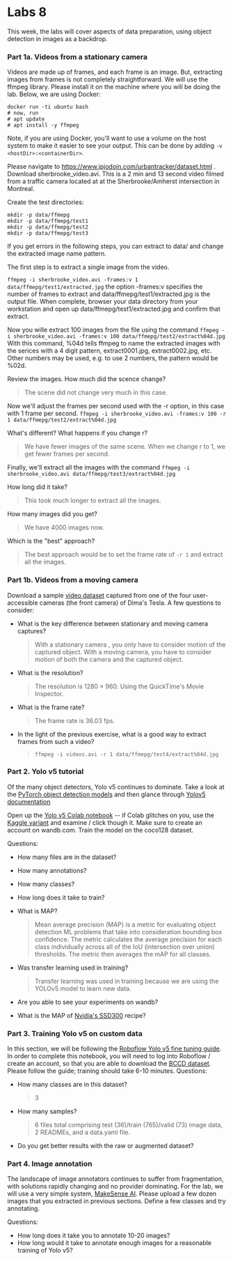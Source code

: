 # Labs 8

This week, the labs will cover aspects of data preparation, using object detection in images as a backdrop.

### Part 1a. Videos from a stationary camera
Videos are made up of frames, and each frame is an image.  But, extracting images from frames is not completely straightforward. We will use the ffmpeg library. Please install it on the machine where you will be doing the lab.  Below, we are using Docker:

```
docker run -ti ubuntu bash
# now, run 
# apt update 
# apt install -y ffmpeg
```
Note, if you are using Docker, you'll want to use a volume on the host system to make it easier to see your output. This can be done by adding `-v <hostDir>:<containerDir>`.

Please navigate to https://www.jpjodoin.com/urbantracker/dataset.html . Download sherbrooke_video.avi. This is a 2 min and 13 second video filmed from a traffic camera located at at the Sherbrooke/Amherst intersection in Montreal. 

Create the test directories:

```
mkdir -p data/ffmepg
mkdir -p data/ffmepg/test1
mkdir -p data/ffmepg/test2
mkdir -p data/ffmepg/test3
```

If you get errors in the following steps, you can extract to data/ and change the extracted image name pattern.

The first step is to extract a single image from the video.

`ffmpeg -i sherbrooke_video.avi -frames:v 1 data/ffmepg/test1/extracted.jpg`
the option -frames:v specifies the number of frames to extract and data/ffmepg/test1/extracted.jpg is the output file.
When complete, browser your data directory from your workstation and open up data/ffmepg/test1/extracted.jpg and confirm that extract.


Now you wille extract 100 images from the file using the command `ffmpeg -i sherbrooke_video.avi -frames:v 100 data/ffmepg/test2/extract%04d.jpg`
With this command, %04d tells ffmpeg to name the extracted images with the serices with a 4 digit pattern, extract0001.jpg, extract0002.jpg, etc. Other numbers may be used, e.g. to use 2 numbers, the pattern would be %02d.


Review the images. How much did the scence change?  
>  The scene did not change very much in this case.

Now we'll adjust the frames per second used with the -r option, in this case with 1 frame per second.
`ffmpeg -i sherbrooke_video.avi -frames:v 100 -r 1 data/ffmepg/test2/extract%04d.jpg`


What's different? What happens if you change r?
> We have fewer images of the same scene. When we change r to 1, we get fewer frames per second.

Finally, we'll extract all the images with the command `ffmpeg -i sherbrooke_video.avi data/ffmepg/test3/extract%04d.jpg`


How long did it take?
> This took much longer to extract all the images.

How many images did you get?
> We have 4000 images now.

Which is the "best" approach?
> The best approach would be to set the frame rate of `-r 1` and extract all the images.

### Part 1b. Videos from a moving camera
Download a sample [video dataset](https://w251lab08.s3.us-west-1.amazonaws.com/videos.tar) captured from one of the four user-accessible cameras (the front camera) of Dima's Tesla. A few questions to consider:
* What is the key difference between stationary and moving camera captures?
    > With a stationary camera , you only have to consider motion of the captured object. With a moving camera, you have to consider motion of both the camera and the captured object.
* What is the resolution?
    > The resolution is 1280 × 960. Using the QuickTime's Movie Inspector.
* What is the frame rate?
    > The frame rate is 36.03 fps.
* In the light of the previous exercise, what is a good way to extract frames from such a video?
    > `ffmpeg -i videos.avi -r 1 data/ffmepg/test4/extract%04d.jpg`

### Part 2. Yolo v5 tutorial
Of the many object detectors, Yolo v5 continues to dominate. Take a look at the [PyTorch object detection models](https://pytorch.org/vision/stable/models.html#object-detection-instance-segmentation-and-person-keypoint-detection) and then glance through [Yolov5 documentation](https://github.com/ultralytics/yolov5)

Open up the [Yolo v5 Colab notebook](https://colab.research.google.com/github/ultralytics/yolov5/blob/master/tutorial.ipynb)  -- if Colab glitches on you, use the [Kaggle variant](https://www.kaggle.com/ultralytics/yolov5) and examine / click though it.  Make sure to create an account on wandb.com. Train the model on the coco128 dataset.

Questions:
* How many files are in the dataset?
    > 
* How many annotations?
    > 
* How many classes?
    > 
* How long does it take to train?
    >
* What is MAP?
    > Mean average precision (MAP) is a metric for evaluating object detection ML problems that take into consideration bounding box confidence. The metric calculates the average precision for each class individually across all of the IoU (intersection over union) thresholds. The metric then averages the mAP for all classes.
* Was transfer learning used in training?
    > Transfer learning was used in training because we are using the YOLOv5 model to learn new data. 
* Are you able to see your experiments on wandb?
    > 
* What is the MAP of [Nvidia's SSD300](https://github.com/NVIDIA/DeepLearningExamples/tree/master/PyTorch/Detection/SSD) recipe?


### Part 3. Training Yolo v5 on custom data
In this section, we will be following the [Roboflow Yolo v5 fine tuning guide](https://colab.research.google.com/drive/1gDZ2xcTOgR39tGGs-EZ6i3RTs16wmzZQ).  In order to complete this notebook, you will need to log into Roboflow / create an account, so that you are able to download the [BCCD dataset](https://public.roboflow.com/object-detection/bccd). Please follow the guide; training should take 6-10 minutes.  Questions:
* How many classes are in this dataset?
    > 3
* How many samples?
    > 6 files total comprising test (36)/train (765)/valid (73) image data, 2 READMEs, and a data.yaml file.
* Do you get better results with the raw or augmented dataset?

### Part 4. Image annotation
The landscape of image annotators continues to suffer from fragmentation, with solutions rapidly changing and no provider dominating.  For the lab, we will use a very simple system, [MakeSense AI](https://www.makesense.ai/).  Please upload a few dozen images that you extracted in previous sections.  Define a few classes and try annotating. 

Questions:
* How long does it take you to annotate 10-20 images?
* How long would it take to annotate enough images for a reasonable training of Yolo v5?

